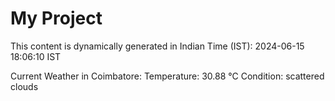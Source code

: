 # My Project

This content is dynamically generated in Indian Time (IST): 2024-06-15 18:06:10 IST


Current Weather in Coimbatore:
Temperature: 30.88 °C
Condition: scattered clouds
